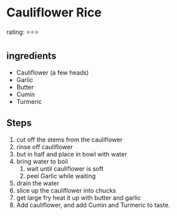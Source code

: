 # Cauliflower Rice
rating: ⭐⭐⭐

## ingredients
* Cauliflower (a few heads)
* Garlic
* Butter
* Cumin
* Turmeric


## Steps
1. cut off the stems from the cauliflower
2. rinse off cauliflower
3. but in half and place in bowl with water
4. bring water to boil 
   1. wait until cauliflower is soft  
   2. peel Garlic while waiting
5. drain the water 
6. slice up the cauliflower into chucks
7. get large fry heat it up with butter and garlic
8. Add cauliflower, and add Cumin and Turmeric to taste.


